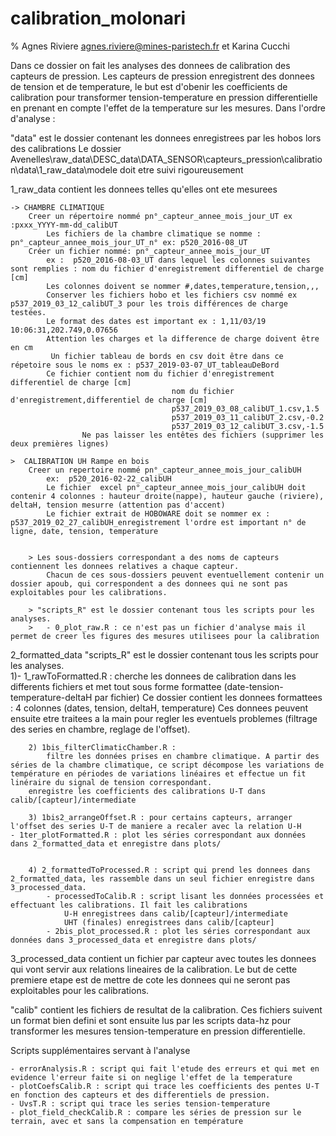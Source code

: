 # calibration_molonari
% Agnes Riviere agnes.riviere@mines-paristech.fr et Karina Cucchi



Dans ce dossier on fait les analyses des donnees de calibration des capteurs de pression. Les capteurs de pression enregistrent des donnees de tension et de temperature, le but est d'obenir les coefficients de calibration pour transformer tension-temperature en pression differentielle en prenant en compte l'effet de la temperature sur les mesures.
Dans l'ordre d'analyse :

"data" est le dossier contenant les donnees enregistrees par les hobos lors des calibrations
Le dossier Avenelles\raw_data\DESC_data\DATA_SENSOR\capteurs_pression\calibration\data\1_raw_data\modele doit etre suivi rigoureusement

1_raw_data contient les donnees telles qu'elles ont ete mesurees

	-> CHAMBRE CLIMATIQUE
		Creer un répertoire nommé pn°_capteur_annee_mois_jour_UT ex :pxxx_YYYY-mm-dd_calibUT
			Les fichiers de la chambre climatique se nomme : pn°_capteur_annee_mois_jour_UT_n° ex: p520_2016-08_UT
		Créer un fichier nommé: pn°_capteur_annee_mois_jour_UT 
			ex :  p520_2016-08-03_UT dans lequel les colonnes suivantes sont remplies : nom du fichier d'enregistrement	differentiel de charge [cm]
			Les colonnes doivent se nommer #,dates,temperature,tension,,,
			Conserver les fichiers hobo et les fichiers csv nommé ex p537_2019_03_12_calibUT_3 pour les trois différences de charge testées.
			Le format des dates est important ex : 1,11/03/19 10:06:31,202.749,0.07656
			Attention les charges et la difference de charge doivent être en cm
			 Un fichier tableau de bords en csv doit être dans ce répetoire sous le noms ex : p537_2019-03-07_UT_tableauDeBord
			Ce fichier contient nom du fichier d'enregistrement	differentiel de charge [cm]
										nom du fichier d'enregistrement,differentiel de charge [cm]
										p537_2019_03_08_calibUT_1.csv,1.5
										p537_2019_03_11_calibUT_2.csv,-0.2
										p537_2019_03_12_calibUT_3.csv,-1.5
					Ne pas laisser les entêtes des fichiers (supprimer les deux premières lignes)

	>  CALIBRATION UH Rampe en bois
		Creer un repertoire nommé pn°_capteur_annee_mois_jour_calibUH 
			ex:  p520_2016-02-22_calibUH
			Le fichier 	excel pn°_capteur_annee_mois_jour_calibUH doit contenir 4 colonnes : hauteur droite(nappe), hauteur gauche (riviere), deltaH, tension mesurre (attention pas d'accent)
	  		Le fichier extrait de HOBOWARE doit se nommer ex : p537_2019_02_27_calibUH_enregistrement l'ordre est important n° de ligne, date, tension, temperature		
			
			
		> Les sous-dossiers correspondant a des noms de capteurs contiennent les donnees relatives a chaque capteur.
			Chacun de ces sous-dossiers peuvent eventuellement contenir un dossier apoub, qui correspondent a des donnees qui ne sont pas exploitables pour les calibrations.
			
		> "scripts_R" est le dossier contenant tous les scripts pour les analyses.	
		>	- 0_plot_raw.R : ce n'est pas un fichier d'analyse mais il permet de creer les figures des mesures utilisees pour la calibration	




2_formatted_data
	"scripts_R" est le dossier contenant tous les scripts pour les analyses.	
		1)- 1_rawToFormatted.R : cherche les donnees de calibration dans les differents fichiers et met tout sous forme formattee (date-tension-temperature-deltaH par fichier)
			Ce dossier contient les donnees formattees : 4 colonnes (dates, tension, deltaH, temperature)
			Ces donnees peuvent ensuite etre traitees a la main pour regler les eventuels problemes (filtrage des series en chambre, reglage de l'offset).

		2) 1bis_filterClimaticChamber.R : 
			filtre les données prises en chambre climatique. A partir des séries de la chambre climatique, ce script décompose les variations de température en périodes de variations linéaires et effectue un fit linéraire du signal de tension correspondant.
		enregistre les coefficients des calibrations U-T dans calib/[capteur]/intermediate
	
		3) 1bis2_arrangeOffset.R : pour certains capteurs, arranger l'offset des series U-T de maniere a recaler avec la relation U-H
	- 1ter_plotFormatted.R : plot les séries correspondant aux données dans 2_formatted_data et enregistre dans plots/
	
	
		4) 2_formattedToProcessed.R : script qui prend les donnees dans 2_formatted_data, les rassemble dans un seul fichier enregistre dans 3_processed_data.
			- processedToCalib.R : script lisant les données processées et effectuant les calibrations. Il fait les calibrations 
				U-H enregistrees dans calib/[capteur]/intermediate
				UHT (finales) enregistrees dans calib/[capteur]
			- 2bis_plot_processed.R : plot les séries correspondant aux données dans 3_processed_data et enregistre dans plots/
	
	
3_processed_data contient un fichier par capteur avec toutes les donnees qui vont servir aux relations lineaires de la calibration.
	Le but de cette premiere etape est de mettre de cote les donnees qui ne seront pas exploitables pour les calibrations.

	

"calib" contient les fichiers de resultat de la calibration. Ces fichiers suivent un format bien defini et sont ensuite lus par les scripts data-hz pour transformer les mesures tension-temperature en pression differentielle.







Scripts supplémentaires servant à l'analyse

	- errorAnalysis.R : script qui fait l'etude des erreurs et qui met en evidence l'erreur faite si on neglige l'effet de la temperature
	- plotCoefsCalib.R : script qui trace les coefficients des pentes U-T en fonction des capteurs et des differentiels de pression.	
	- UvsT.R : script qui trace les series tension-temperature
	- plot_field_checkCalib.R : compare les séries de pression sur le terrain, avec et sans la compensation en température
	
